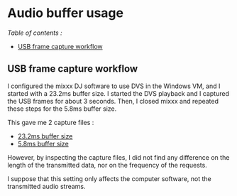 # Audio buffer usage

*Table of contents :*

- [USB frame capture workflow](#usb-frame-capture-workflow)

## USB frame capture workflow

I configured the mixxx DJ software to use DVS in the Windows VM, and I started
with a 23.2ms buffer size. I started the DVS playback and I captured the USB
frames for about 3 seconds. Then, I closed mixxx and repeated these steps for
the 5.8ms buffer size.

This gave me 2 capture files :

- [23.2ms buffer size](../common-captures/usb12_lrinput_lroutput_23.2msbuffer_44100Hz.pcapng)
- [5.8ms buffer size](captures/usb12_lrinput_lroutput_5.8msbuffer_44100Hz.pcapng)

However, by inspecting the capture files, I did not find any difference on the
length of the transmitted data, nor on the frequency of the requests.

I suppose that this setting only affects the computer software, not the
transmitted audio streams.
